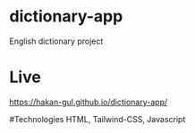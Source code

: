 # dictionary-app
English dictionary project

# Live
https://hakan-gul.github.io/dictionary-app/

#Technologies
HTML, Tailwind-CSS, Javascript
